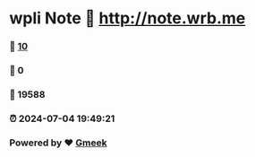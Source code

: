 # wpli Note :link: http://note.wrb.me 
### :page_facing_up: [10](http://note.wrb.me/tag.html) 
### :speech_balloon: 0 
### :hibiscus: 19588 
### :alarm_clock: 2024-07-04 19:49:21 
### Powered by :heart: [Gmeek](https://github.com/Meekdai/Gmeek)
